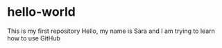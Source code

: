 # hello-world
This is my first repository
Hello, my name is Sara and I am trying to learn how to use GitHub
